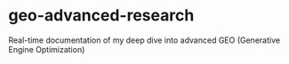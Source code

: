 # geo-advanced-research
Real-time documentation of my deep dive into advanced GEO (Generative Engine Optimization)
